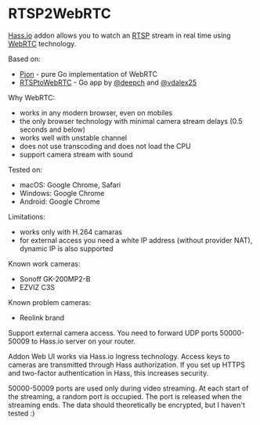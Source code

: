 # RTSP2WebRTC

[Hass.io](https://www.home-assistant.io/hassio/) addon allows you to watch an [RTSP](https://en.wikipedia.org/wiki/Real_Time_Streaming_Protocol) stream in real time using [WebRTC](https://en.wikipedia.org/wiki/WebRTC) technology.

Based on:
 - [Pion](https://github.com/pion/webrtc) - pure Go implementation of WebRTC 
 - [RTSPtoWebRTC](https://github.com/deepch/RTSPtoWebRTC) - Go app by [@deepch](https://github.com/deepch) and [@vdalex25](https://github.com/vdalex25)
 
Why WebRTC:
- works in any modern browser, even on mobiles
- the only browser technology with minimal camera stream delays (0.5 seconds and below)
- works well with unstable channel
- does not use transcoding and does not load the CPU
- support camera stream with sound

Tested on:
- macOS: Google Chrome, Safari
- Windows: Google Chrome
- Android: Google Chrome

Limitations:
- works only with H.264 camaras
- for external access you need a white IP address (without provider NAT), dynamic IP is also supported

Known work cameras:
- Sonoff GK-200MP2-B
- EZVIZ C3S

Known problem cameras:
- Reolink brand

Support external camera access. You need to forward UDP ports 50000-50009 to Hass.io server on your router.

Addon Web UI works via Hass.io Ingress technology. Access keys to cameras are transmitted through Hass authorization. If you set up HTTPS and two-factor authentication in Hass, this increases security.

50000-50009 ports are used only during video streaming. At each start of the streaming, a random port is occupied. The port is released when the streaming ends. The data should theoretically be encrypted, but I haven't tested :)